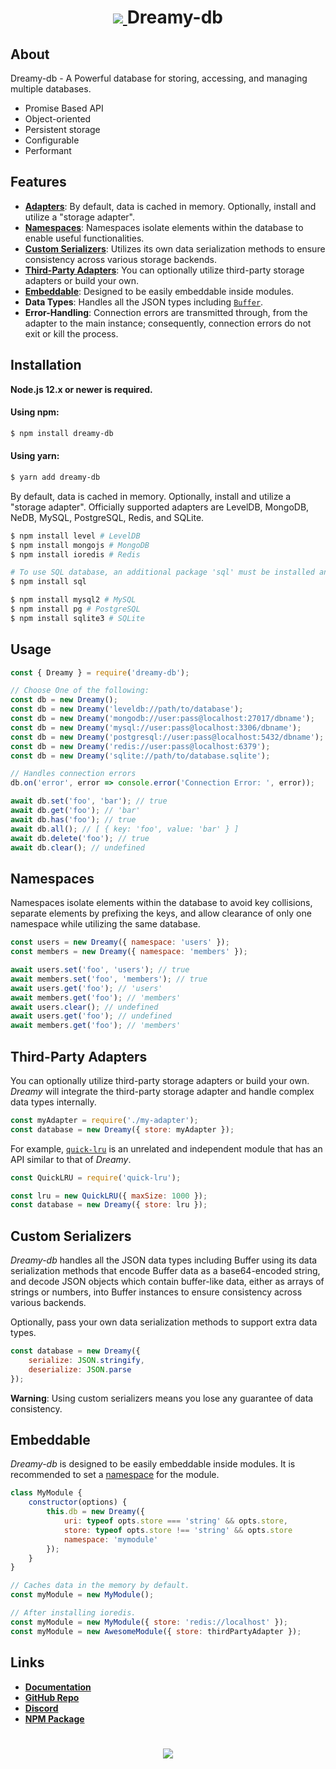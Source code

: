 <h1 align="center">
	<a href="https://dreamyplayer.gitbook.io/dreamy-db/">
  <img src="https://cdn.discordapp.com/attachments/851533693657808926/851533740370690049/ezgif.com-gif-maker.png" />
	</a>
	Dreamy-db
</h1>

## About

 Dreamy-db - A Powerful database for storing, accessing, and managing multiple databases.

- Promise Based API
- Object-oriented
- Persistent storage
- Configurable
- Performant

## Features

- [**Adapters**](#usage): By default, data is cached in memory. Optionally, install and utilize a "storage adapter".
- [**Namespaces**](#namespaces): Namespaces isolate elements within the database to enable useful functionalities.
- [**Custom Serializers**](#custom-serializers): Utilizes its own data serialization methods to ensure consistency across various storage backends.
- [**Third-Party Adapters**](#third-party-adapters): You can optionally utilize third-party storage adapters or build your own.
- [**Embeddable**](#embeddable): Designed to be easily embeddable inside modules.
- **Data Types**: Handles all the JSON types including [`Buffer`](https://nodejs.org/api/buffer.html).
- **Error-Handling**: Connection errors are transmitted through, from the adapter to the main instance; consequently, connection errors do not exit or kill the process.

## Installation

**Node.js 12.x or newer is required.**

#### Using npm:

```bash
$ npm install dreamy-db
```

#### Using yarn:

```bash
$ yarn add dreamy-db
```

By default, data is cached in memory. Optionally, install and utilize a "storage adapter". Officially supported adapters are LevelDB, MongoDB, NeDB, MySQL, PostgreSQL, Redis, and SQLite.

```bash
$ npm install level # LevelDB
$ npm install mongojs # MongoDB
$ npm install ioredis # Redis

# To use SQL database, an additional package 'sql' must be installed and an adapter
$ npm install sql

$ npm install mysql2 # MySQL
$ npm install pg # PostgreSQL
$ npm install sqlite3 # SQLite
```

## Usage

```javascript
const { Dreamy } = require('dreamy-db');

// Choose One of the following:
const db = new Dreamy();
const db = new Dreamy('leveldb://path/to/database');
const db = new Dreamy('mongodb://user:pass@localhost:27017/dbname');
const db = new Dreamy('mysql://user:pass@localhost:3306/dbname');
const db = new Dreamy('postgresql://user:pass@localhost:5432/dbname');
const db = new Dreamy('redis://user:pass@localhost:6379');
const db = new Dreamy('sqlite://path/to/database.sqlite');

// Handles connection errors
db.on('error', error => console.error('Connection Error: ', error));

await db.set('foo', 'bar'); // true
await db.get('foo'); // 'bar'
await db.has('foo'); // true
await db.all(); // [ { key: 'foo', value: 'bar' } ]
await db.delete('foo'); // true
await db.clear(); // undefined
```

## Namespaces

Namespaces isolate elements within the database to avoid key collisions, separate elements by prefixing the keys, and allow clearance of only one namespace while utilizing the same database.

```javascript
const users = new Dreamy({ namespace: 'users' });
const members = new Dreamy({ namespace: 'members' });

await users.set('foo', 'users'); // true
await members.set('foo', 'members'); // true
await users.get('foo'); // 'users'
await members.get('foo'); // 'members'
await users.clear(); // undefined
await users.get('foo'); // undefined
await members.get('foo'); // 'members'
```

## Third-Party Adapters

You can optionally utilize third-party storage adapters or build your own. *Dreamy* will integrate the third-party storage adapter and handle complex data types internally.

```javascript
const myAdapter = require('./my-adapter');
const database = new Dreamy({ store: myAdapter });
```

For example, [`quick-lru`](https://github.com/sindresorhus/quick-lru) is an unrelated and independent module that has an API similar to that of *Dreamy*.

```javascript
const QuickLRU = require('quick-lru');

const lru = new QuickLRU({ maxSize: 1000 });
const database = new Dreamy({ store: lru });
```

## Custom Serializers

*Dreamy-db* handles all the JSON data types including Buffer using its data serialization methods that encode Buffer data as a base64-encoded string, and decode JSON objects which contain buffer-like data, either as arrays of strings or numbers, into Buffer instances to ensure consistency across various backends.

Optionally, pass your own data serialization methods to support extra data types.

```javascript
const database = new Dreamy({
    serialize: JSON.stringify,
    deserialize: JSON.parse
});
```

**Warning**: Using custom serializers means you lose any guarantee of data consistency.

## Embeddable

*Dreamy-db* is designed to be easily embeddable inside modules. It is recommended to set a [namespace](#namespaces) for the module.

```javascript
class MyModule {
    constructor(options) {
        this.db = new Dreamy({
            uri: typeof opts.store === 'string' && opts.store,
			store: typeof opts.store !== 'string' && opts.store
            namespace: 'mymodule'
        });
    }
}

// Caches data in the memory by default.
const myModule = new MyModule();

// After installing ioredis.
const myModule = new MyModule({ store: 'redis://localhost' });
const myModule = new AwesomeModule({ store: thirdPartyAdapter });
```

## Links

- **[Documentation](https://dreamyplayer.gitbook.io/dreamy-db "Documentation")**
- **[GitHub Repo](https://github.com/Dreamyplayer/dreamy-db "GitHub Repository")**
- **[Discord](https://discord.gg/CNAJfbs5dn "Discord")**
- **[NPM Package](https://www.npmjs.com/package/dreamy-db "NPM Package")**

<h1 align="center">
	<a href="https://discord.gg/CNAJfbs5dn">
  <img src="https://cdn.discordapp.com/attachments/851533693657808926/851533841049976893/Screenshot_from_2021-06-07_23-24-27.png" />
	</a>
</h1>
